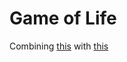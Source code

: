 # Game of Life

Combining [this](https://www.youtube.com/watch?v=15WJqtGbaH8) with [this](https://github.com/tonsky/humble-ants/blob/main/src/ants/humbleui.clj)